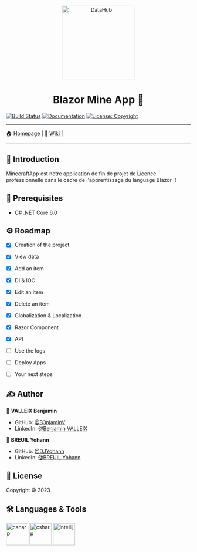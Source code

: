 <p align="center">
<img alt="DataHub" src="https://img.icons8.com/clouds/512/minecraft-logo.png" height="200px" />
</p>
<h1 align="center"> Blazor Mine App 👋</h1>
<p>

  [![Build Status](https://img.shields.io/badge/version-1.0-blue.svg?cacheSeconds=2592000)](https://img.shields.io/badge/version-1.0-blue.svg?cacheSeconds=2592000)
  [![Documentation](https://img.shields.io/badge/documentation-yes-brightgreen.svg)](https://codefirst.iut.uca.fr/git/benjamin.valleix/blazor-minecraft-app)
  [![License: Copyright](https://img.shields.io/badge/License-Copyright-yellow.svg)](https://img.shields.io/badge/License-Copyright-yellow.svg)  
</p>

---

🏠 [Homepage](https://codefirst.iut.uca.fr/git/benjamin.valleix/blazor-minecraft-app) |
📰 [Wiki](https://codefirst.iut.uca.fr/git/benjamin.valleix/blazor-minecraft-app/wiki) | 

---

## 📣 Introduction 
MinecraftApp est notre application de fin de projet de Licence professionnelle dans le cadre de l'apprentissage du language Blazor !!

## 📍 Prerequisites

- C# .NET Core 6.0

## ⚙️ Roadmap

- [x] Creation of the project
- [x] View data
- [x] Add an item
- [x] DI & IOC
- [x] Edit an item
- [x] Delete an item
- [x] Globalization & Localization
- [x] Razor Component
- [x] API
- [ ] Use the logs
- [ ] Deploy Apps
- [ ] Your next steps


## ✍️ Author

👤 **VALLEIX Benjamin**

* GitHub: [@B3njaminV](https://github.com/B3njaminV)
* LinkedIn: [@Benjamin VALLEIX](https://www.linkedin.com/in/benjamin-valleix-27115719a)

👤 **BREUIL Yohann**

* GitHub: [@DJYohann](https://github.com/DJYohann)
* LinkedIn: [@BREUIL Yohann](https://www.linkedin.com/in/yohann-breuil-02b18a165/)

## 📝 License

Copyright © 2023


## 🛠 Languages & Tools

<p> 
    <a href="https://docs.microsoft.com/en-us/dotnet/csharp/" target="_blank"> 
        <img src="https://cdn.cdnlogo.com/logos/c/27/c.svg" alt="csharp" width="60" height="60"/> 
    </a>
    <a href="https://learn.microsoft.com/fr-fr/aspnet/core/blazor/?view=aspnetcore-7.0" target="_blank"> 
        <img src="https://vectorwiki.com/images/kYNj1__blazor.svg" alt="csharp" width="60" height="60"/> 
    </a>
    <a href="https://www.jetbrains.com/fr-fr/rider/" target="_blank"> 
        <img src="https://www.vectorlogo.zone/logos/jetbrains/jetbrains-icon.svg" alt="intellij" width="60" height="60"/>
    </a>
    
</p>
